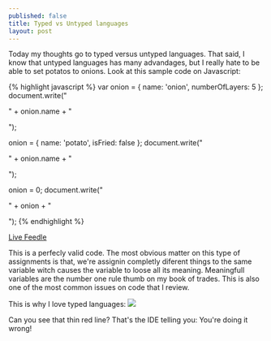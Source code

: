 ```yaml
---
published: false
title: Typed vs Untyped languages
layout: post
---
```


Today my thoughts go to typed versus untyped languages. That said, I know that untyped languages has many advandages, but I really hate to be able to set potatos to onions.
Look at this sample code on Javascript:

{% highlight javascript %}
var onion = { name: 'onion', numberOfLayers: 5 };
document.write("<p>" + onion.name + "</p>");

onion = { name: 'potato', isFried: false };
document.write("<p>" + onion.name + "</p>");

onion = 0;
document.write("<p>" + onion + "</p>");
{% endhighlight %}

[Live Feedle](http://jsfiddle.net/kappy/dLYYd/)

This is a perfecly valid code. The most obvious matter on this type of assignments is that, we're assignin completly diferent things to the same variable witch causes the variable to loose all its meaning.
Meaningfull variables are the number one rule thumb on my book of trades. This is also one of the most common issues on code that I review.

This is why I love typed languages:
![](http://i1299.photobucket.com/albums/ag77/kappyzor/Blog/typeLanguage_zps682579fc.png)

Can you see that thin red line? That's the IDE telling you: You're doing it wrong!

